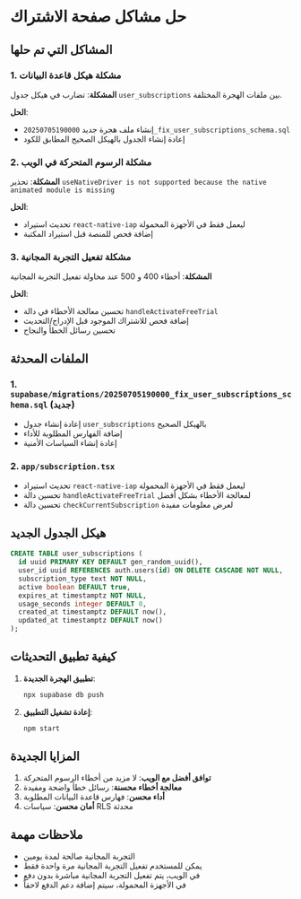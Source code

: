 # حل مشاكل صفحة الاشتراك

## المشاكل التي تم حلها

### 1. مشكلة هيكل قاعدة البيانات
**المشكلة**: تضارب في هيكل جدول `user_subscriptions` بين ملفات الهجرة المختلفة.

**الحل**: 
- إنشاء ملف هجرة جديد `20250705190000_fix_user_subscriptions_schema.sql`
- إعادة إنشاء الجدول بالهيكل الصحيح المطابق للكود

### 2. مشكلة الرسوم المتحركة في الويب
**المشكلة**: تحذير `useNativeDriver is not supported because the native animated module is missing`

**الحل**: 
- تحديث استيراد `react-native-iap` ليعمل فقط في الأجهزة المحمولة
- إضافة فحص للمنصة قبل استيراد المكتبة

### 3. مشكلة تفعيل التجربة المجانية
**المشكلة**: أخطاء 400 و 500 عند محاولة تفعيل التجربة المجانية

**الحل**:
- تحسين معالجة الأخطاء في دالة `handleActivateFreeTrial`
- إضافة فحص للاشتراك الموجود قبل الإدراج/التحديث
- تحسين رسائل الخطأ والنجاح

## الملفات المحدثة

### 1. `supabase/migrations/20250705190000_fix_user_subscriptions_schema.sql` (جديد)
- إعادة إنشاء جدول `user_subscriptions` بالهيكل الصحيح
- إضافة الفهارس المطلوبة للأداء
- إعادة إنشاء السياسات الأمنية

### 2. `app/subscription.tsx`
- تحديث استيراد `react-native-iap` ليعمل فقط في الأجهزة المحمولة
- تحسين دالة `handleActivateFreeTrial` لمعالجة الأخطاء بشكل أفضل
- تحسين دالة `checkCurrentSubscription` لعرض معلومات مفيدة

## هيكل الجدول الجديد

```sql
CREATE TABLE user_subscriptions (
  id uuid PRIMARY KEY DEFAULT gen_random_uuid(),
  user_id uuid REFERENCES auth.users(id) ON DELETE CASCADE NOT NULL,
  subscription_type text NOT NULL,
  active boolean DEFAULT true,
  expires_at timestamptz NOT NULL,
  usage_seconds integer DEFAULT 0,
  created_at timestamptz DEFAULT now(),
  updated_at timestamptz DEFAULT now()
);
```

## كيفية تطبيق التحديثات

1. **تطبيق الهجرة الجديدة**:
   ```bash
   npx supabase db push
   ```

2. **إعادة تشغيل التطبيق**:
   ```bash
   npm start
   ```

## المزايا الجديدة

1. **توافق أفضل مع الويب**: لا مزيد من أخطاء الرسوم المتحركة
2. **معالجة أخطاء محسنة**: رسائل خطأ واضحة ومفيدة
3. **أداء محسن**: فهارس قاعدة البيانات المطلوبة
4. **أمان محسن**: سياسات RLS محدثة

## ملاحظات مهمة

- التجربة المجانية صالحة لمدة يومين
- يمكن للمستخدم تفعيل التجربة المجانية مرة واحدة فقط
- في الويب، يتم تفعيل التجربة المجانية مباشرة بدون دفع
- في الأجهزة المحمولة، سيتم إضافة دعم الدفع لاحقاً 